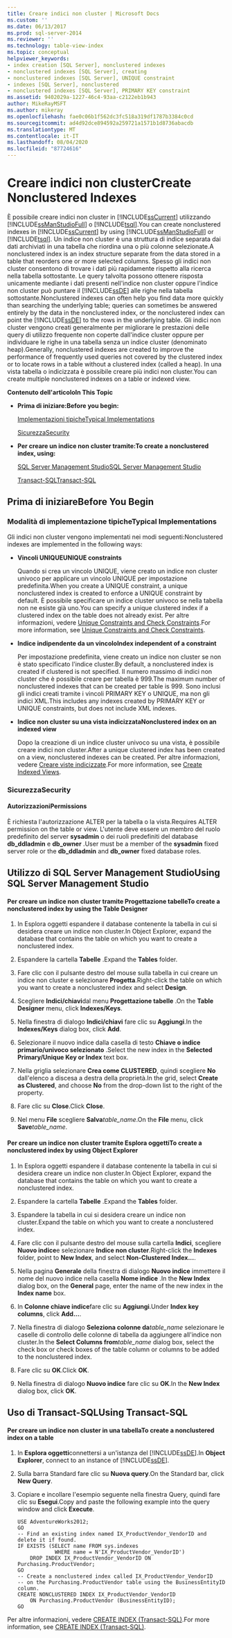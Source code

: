 ```yaml
---
title: Creare indici non cluster | Microsoft Docs
ms.custom: ''
ms.date: 06/13/2017
ms.prod: sql-server-2014
ms.reviewer: ''
ms.technology: table-view-index
ms.topic: conceptual
helpviewer_keywords:
- index creation [SQL Server], nonclustered indexes
- nonclustered indexes [SQL Server], creating
- nonclustered indexes [SQL Server], UNIQUE constraint
- indexes [SQL Server], nonclustered
- nonclustered indexes [SQL Server], PRIMARY KEY constraint
ms.assetid: 9402029a-1227-46c4-93aa-c2122eb1b943
author: MikeRayMSFT
ms.author: mikeray
ms.openlocfilehash: fae0c06b1f562dc3fc518a319df1787b3384c0cd
ms.sourcegitcommit: ad4d92dce894592a259721a1571b1d8736abacdb
ms.translationtype: MT
ms.contentlocale: it-IT
ms.lasthandoff: 08/04/2020
ms.locfileid: "87724616"
---
```

# <a name="create-nonclustered-indexes"></a><span data-ttu-id="c7625-102">Creare indici non cluster</span><span class="sxs-lookup"><span data-stu-id="c7625-102">Create Nonclustered Indexes</span></span>
  <span data-ttu-id="c7625-103">È possibile creare indici non cluster in [!INCLUDE[ssCurrent](../../includes/sscurrent-md.md)] utilizzando [!INCLUDE[ssManStudioFull](../../includes/ssmanstudiofull-md.md)] o [!INCLUDE[tsql](../../includes/tsql-md.md)].</span><span class="sxs-lookup"><span data-stu-id="c7625-103">You can create nonclustered indexes in [!INCLUDE[ssCurrent](../../includes/sscurrent-md.md)] by using [!INCLUDE[ssManStudioFull](../../includes/ssmanstudiofull-md.md)] or [!INCLUDE[tsql](../../includes/tsql-md.md)].</span></span> <span data-ttu-id="c7625-104">Un indice non cluster è una struttura di indice separata dai dati archiviati in una tabella che riordina una o più colonne selezionate.</span><span class="sxs-lookup"><span data-stu-id="c7625-104">A nonclustered index is an index structure separate from the data stored in a table that reorders one or more selected columns.</span></span> <span data-ttu-id="c7625-105">Spesso gli indici non cluster consentono di trovare i dati più rapidamente rispetto alla ricerca nella tabella sottostante. Le query talvolta possono ottenere risposta unicamente mediante i dati presenti nell'indice non cluster oppure l'indice non cluster può puntare il [!INCLUDE[ssDE](../../includes/ssde-md.md)] alle righe nella tabella sottostante.</span><span class="sxs-lookup"><span data-stu-id="c7625-105">Nonclustered indexes can often help you find data more quickly than searching the underlying table; queries can sometimes be answered entirely by the data in the nonclustered index, or the nonclustered index can point the [!INCLUDE[ssDE](../../includes/ssde-md.md)] to the rows in the underlying table.</span></span> <span data-ttu-id="c7625-106">Gli indici non cluster vengono creati generalmente per migliorare le prestazioni delle query di utilizzo frequente non coperte dall'indice cluster oppure per individuare le righe in una tabella senza un indice cluster (denominato heap).</span><span class="sxs-lookup"><span data-stu-id="c7625-106">Generally, nonclustered indexes are created to improve the performance of frequently used queries not covered by the clustered index or to locate rows in a table without a clustered index (called a heap).</span></span> <span data-ttu-id="c7625-107">In una vista tabella o indicizzata è possibile creare più indici non cluster.</span><span class="sxs-lookup"><span data-stu-id="c7625-107">You can create multiple nonclustered indexes on a table or indexed view.</span></span>  
  
 <span data-ttu-id="c7625-108">**Contenuto dell'articolo**</span><span class="sxs-lookup"><span data-stu-id="c7625-108">**In This Topic**</span></span>  
  
-   <span data-ttu-id="c7625-109">**Prima di iniziare:**</span><span class="sxs-lookup"><span data-stu-id="c7625-109">**Before you begin:**</span></span>  
  
     [<span data-ttu-id="c7625-110">Implementazioni tipiche</span><span class="sxs-lookup"><span data-stu-id="c7625-110">Typical Implementations</span></span>](#Implementations)  
  
     [<span data-ttu-id="c7625-111">Sicurezza</span><span class="sxs-lookup"><span data-stu-id="c7625-111">Security</span></span>](#Security)  
  
-   <span data-ttu-id="c7625-112">**Per creare un indice non cluster tramite:**</span><span class="sxs-lookup"><span data-stu-id="c7625-112">**To create a nonclustered index, using:**</span></span>  
  
     [<span data-ttu-id="c7625-113">SQL Server Management Studio</span><span class="sxs-lookup"><span data-stu-id="c7625-113">SQL Server Management Studio</span></span>](#SSMSProcedure)  
  
     [<span data-ttu-id="c7625-114">Transact-SQL</span><span class="sxs-lookup"><span data-stu-id="c7625-114">Transact-SQL</span></span>](#TsqlProcedure)  
  
##  <a name="before-you-begin"></a><a name="BeforeYouBegin"></a> <span data-ttu-id="c7625-115">Prima di iniziare</span><span class="sxs-lookup"><span data-stu-id="c7625-115">Before You Begin</span></span>  
  
###  <a name="typical-implementations"></a><a name="Implementations"></a> <span data-ttu-id="c7625-116">Modalità di implementazione tipiche</span><span class="sxs-lookup"><span data-stu-id="c7625-116">Typical Implementations</span></span>  
 <span data-ttu-id="c7625-117">Gli indici non cluster vengono implementati nei modi seguenti:</span><span class="sxs-lookup"><span data-stu-id="c7625-117">Nonclustered indexes are implemented in the following ways:</span></span>  
  
-   <span data-ttu-id="c7625-118">**Vincoli UNIQUE**</span><span class="sxs-lookup"><span data-stu-id="c7625-118">**UNIQUE constraints**</span></span>  
  
     <span data-ttu-id="c7625-119">Quando si crea un vincolo UNIQUE, viene creato un indice non cluster univoco per applicare un vincolo UNIQUE per impostazione predefinita.</span><span class="sxs-lookup"><span data-stu-id="c7625-119">When you create a UNIQUE constraint, a unique nonclustered index is created to enforce a UNIQUE constraint by default.</span></span> <span data-ttu-id="c7625-120">È possibile specificare un indice cluster univoco se nella tabella non ne esiste già uno.</span><span class="sxs-lookup"><span data-stu-id="c7625-120">You can specify a unique clustered index if a clustered index on the table does not already exist.</span></span> <span data-ttu-id="c7625-121">Per altre informazioni, vedere [Unique Constraints and Check Constraints](../tables/unique-constraints-and-check-constraints.md).</span><span class="sxs-lookup"><span data-stu-id="c7625-121">For more information, see [Unique Constraints and Check Constraints](../tables/unique-constraints-and-check-constraints.md).</span></span>  
  
-   <span data-ttu-id="c7625-122">**Indice indipendente da un vincolo**</span><span class="sxs-lookup"><span data-stu-id="c7625-122">**Index independent of a constraint**</span></span>  
  
     <span data-ttu-id="c7625-123">Per impostazione predefinita, viene creato un indice non cluster se non è stato specificato l'indice cluster.</span><span class="sxs-lookup"><span data-stu-id="c7625-123">By default, a nonclustered index is created if clustered is not specified.</span></span> <span data-ttu-id="c7625-124">Il numero massimo di indici non cluster che è possibile creare per tabella è 999.</span><span class="sxs-lookup"><span data-stu-id="c7625-124">The maximum number of nonclustered indexes that can be created per table is 999.</span></span> <span data-ttu-id="c7625-125">Sono inclusi gli indici creati tramite i vincoli PRIMARY KEY o UNIQUE, ma non gli indici XML.</span><span class="sxs-lookup"><span data-stu-id="c7625-125">This includes any indexes created by PRIMARY KEY or UNIQUE constraints, but does not include XML indexes.</span></span>  
  
-   <span data-ttu-id="c7625-126">**Indice non cluster su una vista indicizzata**</span><span class="sxs-lookup"><span data-stu-id="c7625-126">**Nonclustered index on an indexed view**</span></span>  
  
     <span data-ttu-id="c7625-127">Dopo la creazione di un indice cluster univoco su una vista, è possibile creare indici non cluster.</span><span class="sxs-lookup"><span data-stu-id="c7625-127">After a unique clustered index has been created on a view, nonclustered indexes can be created.</span></span> <span data-ttu-id="c7625-128">Per altre informazioni, vedere [Creare viste indicizzate](../views/views.md).</span><span class="sxs-lookup"><span data-stu-id="c7625-128">For more information, see [Create Indexed Views](../views/views.md).</span></span>  
  
###  <a name="security"></a><a name="Security"></a> <span data-ttu-id="c7625-129">Sicurezza</span><span class="sxs-lookup"><span data-stu-id="c7625-129">Security</span></span>  
  
####  <a name="permissions"></a><a name="Permissions"></a> <span data-ttu-id="c7625-130">Autorizzazioni</span><span class="sxs-lookup"><span data-stu-id="c7625-130">Permissions</span></span>  
 <span data-ttu-id="c7625-131">È richiesta l'autorizzazione ALTER per la tabella o la vista.</span><span class="sxs-lookup"><span data-stu-id="c7625-131">Requires ALTER permission on the table or view.</span></span> <span data-ttu-id="c7625-132">L'utente deve essere un membro del ruolo predefinito del server **sysadmin** o dei ruoli predefiniti del database **db_ddladmin** e **db_owner** .</span><span class="sxs-lookup"><span data-stu-id="c7625-132">User must be a member of the **sysadmin** fixed server role or the **db_ddladmin** and **db_owner** fixed database roles.</span></span>  
  
##  <a name="using-sql-server-management-studio"></a><a name="SSMSProcedure"></a> <span data-ttu-id="c7625-133">Utilizzo di SQL Server Management Studio</span><span class="sxs-lookup"><span data-stu-id="c7625-133">Using SQL Server Management Studio</span></span>  
  
#### <a name="to-create-a-nonclustered-index-by-using-the-table-designer"></a><span data-ttu-id="c7625-134">Per creare un indice non cluster tramite Progettazione tabelle</span><span class="sxs-lookup"><span data-stu-id="c7625-134">To create a nonclustered index by using the Table Designer</span></span>  
  
1.  <span data-ttu-id="c7625-135">In Esplora oggetti espandere il database contenente la tabella in cui si desidera creare un indice non cluster.</span><span class="sxs-lookup"><span data-stu-id="c7625-135">In Object Explorer, expand the database that contains the table on which you want to create a nonclustered index.</span></span>  
  
2.  <span data-ttu-id="c7625-136">Espandere la cartella **Tabelle** .</span><span class="sxs-lookup"><span data-stu-id="c7625-136">Expand the **Tables** folder.</span></span>  
  
3.  <span data-ttu-id="c7625-137">Fare clic con il pulsante destro del mouse sulla tabella in cui creare un indice non cluster e selezionare **Progetta**.</span><span class="sxs-lookup"><span data-stu-id="c7625-137">Right-click the table on which you want to create a nonclustered index and select **Design**.</span></span>  
  
4.  <span data-ttu-id="c7625-138">Scegliere **Indici/chiavi**dal menu **Progettazione tabelle** .</span><span class="sxs-lookup"><span data-stu-id="c7625-138">On the **Table Designer** menu, click **Indexes/Keys**.</span></span>  
  
5.  <span data-ttu-id="c7625-139">Nella finestra di dialogo **Indici/chiavi** fare clic su **Aggiungi**.</span><span class="sxs-lookup"><span data-stu-id="c7625-139">In the **Indexes/Keys** dialog box, click **Add**.</span></span>  
  
6.  <span data-ttu-id="c7625-140">Selezionare il nuovo indice dalla casella di testo **Chiave o indice primario/univoco selezionato** .</span><span class="sxs-lookup"><span data-stu-id="c7625-140">Select the new index in the **Selected Primary/Unique Key or Index** text box.</span></span>  
  
7.  <span data-ttu-id="c7625-141">Nella griglia selezionare **Crea come CLUSTERED**, quindi scegliere **No** dall'elenco a discesa a destra della proprietà.</span><span class="sxs-lookup"><span data-stu-id="c7625-141">In the grid, select **Create as Clustered**, and choose **No** from the drop-down list to the right of the property.</span></span>  
  
8.  <span data-ttu-id="c7625-142">Fare clic su **Close**.</span><span class="sxs-lookup"><span data-stu-id="c7625-142">Click **Close**.</span></span>  
  
9. <span data-ttu-id="c7625-143">Nel menu **File** scegliere **Salva**_table_name_.</span><span class="sxs-lookup"><span data-stu-id="c7625-143">On the **File** menu, click **Save**_table_name_.</span></span>  
  
#### <a name="to-create-a-nonclustered-index-by-using-object-explorer"></a><span data-ttu-id="c7625-144">Per creare un indice non cluster tramite Esplora oggetti</span><span class="sxs-lookup"><span data-stu-id="c7625-144">To create a nonclustered index by using Object Explorer</span></span>  
  
1.  <span data-ttu-id="c7625-145">In Esplora oggetti espandere il database contenente la tabella in cui si desidera creare un indice non cluster.</span><span class="sxs-lookup"><span data-stu-id="c7625-145">In Object Explorer, expand the database that contains the table on which you want to create a nonclustered index.</span></span>  
  
2.  <span data-ttu-id="c7625-146">Espandere la cartella **Tabelle** .</span><span class="sxs-lookup"><span data-stu-id="c7625-146">Expand the **Tables** folder.</span></span>  
  
3.  <span data-ttu-id="c7625-147">Espandere la tabella in cui si desidera creare un indice non cluster.</span><span class="sxs-lookup"><span data-stu-id="c7625-147">Expand the table on which you want to create a nonclustered index.</span></span>  
  
4.  <span data-ttu-id="c7625-148">Fare clic con il pulsante destro del mouse sulla cartella **Indici**, scegliere **Nuovo indice**e selezionare **Indice non cluster**.</span><span class="sxs-lookup"><span data-stu-id="c7625-148">Right-click the **Indexes** folder, point to **New Index**, and select **Non-Clustered Index...**.</span></span>  
  
5.  <span data-ttu-id="c7625-149">Nella pagina **Generale** della finestra di dialogo **Nuovo indice** immettere il nome del nuovo indice nella casella **Nome indice** .</span><span class="sxs-lookup"><span data-stu-id="c7625-149">In the **New Index** dialog box, on the **General** page, enter the name of the new index in the **Index name** box.</span></span>  
  
6.  <span data-ttu-id="c7625-150">In **Colonne chiave indice**fare clic su **Aggiungi**.</span><span class="sxs-lookup"><span data-stu-id="c7625-150">Under **Index key columns**, click **Add...**.</span></span>  
  
7.  <span data-ttu-id="c7625-151">Nella finestra di dialogo **Seleziona colonne da**_table_name_ selezionare le caselle di controllo delle colonne di tabella da aggiungere all'indice non cluster.</span><span class="sxs-lookup"><span data-stu-id="c7625-151">In the **Select Columns from**_table_name_ dialog box, select the check box or check boxes of the table column or columns to be added to the nonclustered index.</span></span>  
  
8.  <span data-ttu-id="c7625-152">Fare clic su **OK**.</span><span class="sxs-lookup"><span data-stu-id="c7625-152">Click **OK**.</span></span>  
  
9. <span data-ttu-id="c7625-153">Nella finestra di dialogo **Nuovo indice** fare clic su **OK**.</span><span class="sxs-lookup"><span data-stu-id="c7625-153">In the **New Index** dialog box, click **OK**.</span></span>  
  
##  <a name="using-transact-sql"></a><a name="TsqlProcedure"></a> <span data-ttu-id="c7625-154">Uso di Transact-SQL</span><span class="sxs-lookup"><span data-stu-id="c7625-154">Using Transact-SQL</span></span>  
  
#### <a name="to-create-a-nonclustered-index-on-a-table"></a><span data-ttu-id="c7625-155">Per creare un indice non cluster in una tabella</span><span class="sxs-lookup"><span data-stu-id="c7625-155">To create a nonclustered index on a table</span></span>  
  
1.  <span data-ttu-id="c7625-156">In **Esplora oggetti**connettersi a un'istanza del [!INCLUDE[ssDE](../../includes/ssde-md.md)].</span><span class="sxs-lookup"><span data-stu-id="c7625-156">In **Object Explorer**, connect to an instance of [!INCLUDE[ssDE](../../includes/ssde-md.md)].</span></span>  
  
2.  <span data-ttu-id="c7625-157">Sulla barra Standard fare clic su **Nuova query**.</span><span class="sxs-lookup"><span data-stu-id="c7625-157">On the Standard bar, click **New Query**.</span></span>  
  
3.  <span data-ttu-id="c7625-158">Copiare e incollare l'esempio seguente nella finestra Query, quindi fare clic su **Esegui**.</span><span class="sxs-lookup"><span data-stu-id="c7625-158">Copy and paste the following example into the query window and click **Execute**.</span></span>  
  
    ```  
    USE AdventureWorks2012;  
    GO  
    -- Find an existing index named IX_ProductVendor_VendorID and delete it if found.   
    IF EXISTS (SELECT name FROM sys.indexes  
                WHERE name = N'IX_ProductVendor_VendorID')   
        DROP INDEX IX_ProductVendor_VendorID ON Purchasing.ProductVendor;   
    GO  
    -- Create a nonclustered index called IX_ProductVendor_VendorID   
    -- on the Purchasing.ProductVendor table using the BusinessEntityID column.   
    CREATE NONCLUSTERED INDEX IX_ProductVendor_VendorID   
        ON Purchasing.ProductVendor (BusinessEntityID);   
    GO  
    ```  
  
 <span data-ttu-id="c7625-159">Per altre informazioni, vedere [CREATE INDEX &#40;Transact-SQL&#41;](/sql/t-sql/statements/create-index-transact-sql).</span><span class="sxs-lookup"><span data-stu-id="c7625-159">For more information, see [CREATE INDEX &#40;Transact-SQL&#41;](/sql/t-sql/statements/create-index-transact-sql).</span></span>  
  
  
